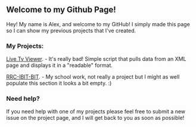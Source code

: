 ## Welcome to my Github Page!

Hey! My name is Alex, and welcome to my GitHub! I simply made this page so I can show my previous projects that I've created.

### My Projects:

[Live Tv Viewer](https://github.com/itsflashpoint/livetvviewer). - It's really bad! Simple script that pulls data from an XML page and displays it in a "readable" format.

[RRC-IBIT-BIT](https://github.com/itsflashpoint/RRC-IBIT-BIT). - My school work, not really a project but I might as well populate this section it looks a bit empty. :)


### Need help?

If you need help with one of my projects please feel free to submit a new issue on the project page, and I will get back to you as soon as possible! 


